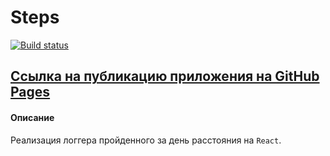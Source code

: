 # Steps

[![Build status](https://ci.appveyor.com/api/projects/status/2thyrqixnj4k90e7?svg=true)](https://ci.appveyor.com/project/AACMKT/ra-forms_steps)

[Ссылка на публикацию приложения на GitHub Pages](https://aacmkt.github.io/ra-forms_steps/)
---

#### Описание

Реализация логгера пройденного за день расстояния на `React`.
